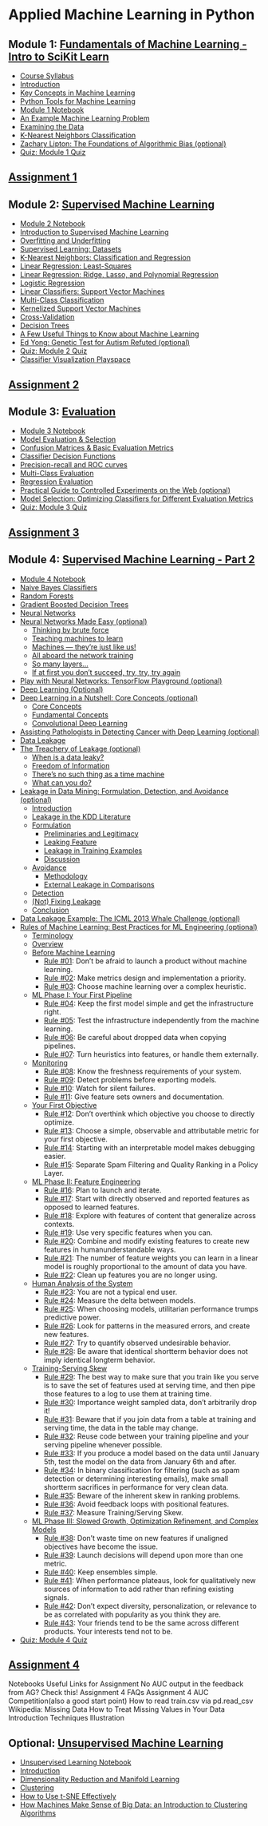 # Applied Machine Learning in Python

## Module 1: [Fundamentals of Machine Learning - Intro to SciKit Learn](./01-FundML.md)

+ [Course Syllabus](./01-FundML.md#)
+ [Introduction](./01-FundML.md#)
+ [Key Concepts in Machine Learning](./01-FundML.md#)
+ [Python Tools for Machine Learning](./01-FundML.md#)
+ [Module 1 Notebook](./01-FundML.md#)
+ [An Example Machine Learning Problem](./01-FundML.md#)
+ [Examining the Data](./01-FundML.md#)
+ [K-Nearest Neighbors Classification](./01-FundML.md#)
+ [Zachary Lipton: The Foundations of Algorithmic Bias (optional)](./01-FundML.md#)
+ [Quiz: Module 1 Quiz](./01-FundML.md#)


## [Assignment 1](./asgn01.md)


## Module 2: [Supervised Machine Learning](./02-Supervised1.md)

+ [Module 2 Notebook](./02-Supervised1.md#)
+ [Introduction to Supervised Machine Learning](./02-Supervised1.md#)
+ [Overfitting and Underfitting](./02-Supervised1.md#)
+ [Supervised Learning: Datasets](./02-Supervised1.md#)
+ [K-Nearest Neighbors: Classification and Regression](./02-Supervised1.md#)
+ [Linear Regression: Least-Squares](./02-Supervised1.md#)
+ [Linear Regression: Ridge, Lasso, and Polynomial Regression](./02-Supervised1.md#)
+ [Logistic Regression](./02-Supervised1.md#)
+ [Linear Classifiers: Support Vector Machines](./02-Supervised1.md#)
+ [Multi-Class Classification](./02-Supervised1.md#)
+ [Kernelized Support Vector Machines](./02-Supervised1.md#)
+ [Cross-Validation](./02-Supervised1.md#)
+ [Decision Trees](./02-Supervised1.md#)
+ [A Few Useful Things to Know about Machine Learning](./02-Supervised1.md#)
+ [Ed Yong: Genetic Test for Autism Refuted (optional)](./02-Supervised1.md#)
+ [Quiz: Module 2 Quiz](./02-Supervised1.md#)
+ [Classifier Visualization Playspace](./02-Supervised1.md#)


## [Assignment 2](./asgn02.md)



## Module 3: [Evaluation](./03-Evaluation.md)

+ [Module 3 Notebook](./03-Evaluation.md#module-3-notebook)
+ [Model Evaluation & Selection](./03-Evaluation.md#model-evaluation--selection)
+ [Confusion Matrices & Basic Evaluation Metrics](./03-Evaluation.md#confusion-matrices--basic-evaluation-metrics)
+ [Classifier Decision Functions](./03-Evaluation.md#classifier-decision-functions)
+ [Precision-recall and ROC curves](./03-Evaluation.md#precision-recall-and-roc-curves)
+ [Multi-Class Evaluation](./03-Evaluation.md#multi-class-evaluation)
+ [Regression Evaluation](./03-Evaluation.md#regression-evaluation)
+ [Practical Guide to Controlled Experiments on the Web (optional)](./03-Evaluation.md#practical-guide-to-controlled-experiments-on-the-web-optional)
+ [Model Selection: Optimizing Classifiers for Different Evaluation Metrics](./03-Evaluation.md#model-selection-optimizing-classifiers-for-different-evaluation-metrics)
+ [Quiz: Module 3 Quiz](./03-Evaluation.md#quiz-module-3-quiz)


## [Assignment 3](./asgn03.md)


## Module 4: [Supervised Machine Learning - Part 2](./04-Supervised2.md)

+ [Module 4 Notebook](./04-Supervised2.md)
+ [Naive Bayes Classifiers](./04-Supervised2.md#naive-bayes-classifiers)
+ [Random Forests](./04-Supervised2.md#random-forests)
+ [Gradient Boosted Decision Trees](./04-Supervised2.md#gradient-boosted-decision-trees)
+ [Neural Networks](./04-Supervised2.md#neural-networks)
+ [Neural Networks Made Easy (optional)](./04-Supervised2.md#neural-networks-made-easy-optional)
    + [Thinking by brute force](./04-Supervised2.md#thinking-by-brute-force)
    + [Teaching machines to learn](./04-Supervised2.md#teaching-machines-to-learn)
    + [Machines — they’re just like us!](./04-Supervised2.md#machines---theyre-just-like-us)
    + [All aboard the network training](./04-Supervised2.md#all-abord-the-network-training)
    + [So many layers…](./04-Supervised2.md#so-many-layers)
    + [If at first you don’t succeed, try, try, try again](./04-Supervised2.md#if-at-first-you-dont-success-try-try-try-again)
+ [Play with Neural Networks: TensorFlow Playground (optional)](./04-Supervised2.md#play-with-neural-networks-tensorflow-playground-optional)
+ [Deep Learning (Optional)](./04-Supervised2.md#deep-learning-optional)
+ [Deep Learning in a Nutshell: Core Concepts (optional)](./04-Supervised2.md#deep-learning-in-a-nutshell-core-concepts-optional)
    + [Core Concepts](04-Supervised2.md#core-concepts)
    + [Fundamental Concepts](04-Supervised2.md#fundamental-concepts)
    + [Convolutional Deep Learning](04-Supervised2.md#convolutional-deep-learning)
+ [Assisting Pathologists in Detecting Cancer with Deep Learning (optional)](./04-Supervised2.md#assisting-pathologists-in-detecting-cancer-with-deep-learning-optional)
+ [Data Leakage](./04-Supervised2.md#data-leakage)
+ [The Treachery of Leakage (optional)](./04-Supervised2.md#the-treachery-of-leakage-optional)
    + [When is a data leaky?](04-Supervised2.md#when-is-a-data-leaky)
    + [Freedom of Information](04-Supervised2.md#freedom-of-information)
    + [There’s no such thing as a time machine](04-Supervised2.md#theres-no-such-thing-as-a-time-machine)
    + [What can you do?](04-Supervised2.md#what-can-you-do)
+ [Leakage in Data Mining: Formulation, Detection, and Avoidance (optional)](./04-Supervised2.md#leakage-in-data-mining-formulation-detection-and-avoidance-optional)
    + [Introduction](p3-Leakage.md#introduction)
    + [Leakage in the KDD Literature](p3-Leakage.md#leakage-in-the-kdd-literature)
    + [Formulation](p3-Leakage.md#formulation)
        + [Preliminaries and Legitimacy](p3-Leakage.md#preliminaries-and-legitimacy)
        + [Leaking Feature](p3-Leakage.md#leaking-feeature)
        + [Leakage in Training Examples](p3-Leakage.md#leakage-in-training-examples)
        + [Discussion](p3-Leakage.md#discussion)
    + [Avoidance](p3-Leakage.md#avoidance)
        + [Methodology](p3-Leakage.md#methodology)
        + [External Leakage in Comparisons](p3-Leakage.md#external-leakage-in-comparisons)
    + [Detection](p3-Leakage.md#detection)
    + [(Not) Fixing Leakage](p3-Leakage.md#not-fixing-leakaging)
    + [Conclusion](p3-Leakage.md#conclusion)
+ [Data Leakage Example: The ICML 2013 Whale Challenge (optional)](./04-Supervised2.md#data-leakage-example-the-icml-2013-whale-challenge-optional)
+ [Rules of Machine Learning: Best Practices for ML Engineering (optional)](./04-Supervised2.md#rules-of-machine-learning-best-practices-for-ml-engineering-optional)
    + [Terminology](p4-MLRules.md#terminology)
    + [Overview](p4-MLRules.md#overview)
    + [Before Machine Learning](p4-MLRules.md#before-machine-learning)
        + [Rule #01](p4-MLRules.md#rule-01): Don’t be afraid to launch a product without machine learning.
        + [Rule #02](p4-MLRules.md#rule-02): Make metrics design and implementation a priority.
        + [Rule #03](p4-MLRules.md#rule-03): Choose machine learning over a complex heuristic.
    + [ML Phase I: Your First Pipeline](p4-MLRules.md#ml-phase-i-your-first-pipeline)
        + [Rule #04](p4-MLRules.md#rule-04): Keep the first model simple and get the infrastructure right.
        + [Rule #05](p4-MLRules.md#rule-05): Test the infrastructure independently from the machine learning.
        + [Rule #06](p4-MLRules.md#rule-06): Be careful about dropped data when copying pipelines.
        + [Rule #07](p4-MLRules.md#rule-07): Turn heuristics into features, or handle them externally. 
    + [Monitoring](p4-MLRules.md#monitoring)
        + [Rule #08](p4-MLRules.md#rule-08): Know the freshness requirements of your system.
        + [Rule #09](p4-MLRules.md#rule-09): Detect problems before exporting models.
        + [Rule #10](p4-MLRules.md#rule-10): Watch for silent failures.
        + [Rule #11](p4-MLRules.mdrule-11): Give feature sets owners and documentation.
    + [Your First Objective](p4-MLRules.md#your-first-objective)
        + [Rule #12](p4-MLRules.md#rule-12): Don’t overthink which objective you choose to directly optimize.
        + [Rule #13](p4-MLRules.md#rule-13): Choose a simple, observable and attributable metric for your first objective.
        + [Rule #14](p4-MLRules.md#rule-14): Starting with an interpretable model makes debugging easier.
        + [Rule #15](p4-MLRules.md#rule-15): Separate Spam Filtering and Quality Ranking in a Policy Layer.
    + [ML Phase II: Feature Engineering](p4-MLRules.md#ml-phase-ii-feature-engineering)
        + [Rule #16](p4-MLRules.md#rule-16): Plan to launch and iterate.
        + [Rule #17](p4-MLRules.md#rule-17): Start with directly observed and reported features as opposed to learned features.
        + [Rule #18](p4-MLRules.md#rule-18): Explore with features of content that generalize across contexts.
        + [Rule #19](p4-MLRules.md#rule-19): Use very specific features when you can.
        + [Rule #20](p4-MLRules.md#rule-20): Combine and modify existing features to create new features in humanunderstandable ways.
        + [Rule #21](p4-MLRules.md#rule-21): The number of feature weights you can learn in a linear model is roughly proportional to the amount of data you have.
        + [Rule #22](p4-MLRules.md#rule-): Clean up features you are no longer using.
    + [Human Analysis of the System](p4-MLRules.md#human-analysis-of-the-system)
        + [Rule #23](p4-MLRules.md#rule-23): You are not a typical end user.
        + [Rule #24](p4-MLRules.md#rule-24): Measure the delta between models.
        + [Rule #25](p4-MLRules.md#rule-25): When choosing models, utilitarian performance trumps predictive power.
        + [Rule #26](p4-MLRules.md#rule-26): Look for patterns in the measured errors, and create new features.
        + [Rule #27](p4-MLRules.md#rule-27): Try to quantify observed undesirable behavior.
        + [Rule #28](p4-MLRules.md#rule-28): Be aware that identical shortterm behavior does not imply identical longterm behavior.
    + [Training-Serving Skew](p4-MLRules.md#training---serving-skew)
        + [Rule #29](p4-MLRules.md#rule-29): The best way to make sure that you train like you serve is to save the set of features used at serving time, and then pipe those features to a log to use them at training time.
        + [Rule #30](p4-MLRules.md#rule-30): Importance weight sampled data, don’t arbitrarily drop it!
        + [Rule #31](p4-MLRules.md#rule-31): Beware that if you join data from a table at training and serving time, the data in the table may change.
        + [Rule #32](p4-MLRules.md#rule-32): Reuse code between your training pipeline and your serving pipeline whenever possible.
        + [Rule #33](p4-MLRules.md#rule-33): If you produce a model based on the data until January 5th, test the model on the data from January 6th and after.
        + [Rule #34](p4-MLRules.md#rule-34): In binary classification for filtering (such as spam detection or determining interesting emails), make small shortterm sacrifices in performance for very clean data.
        + [Rule #35](p4-MLRules.md#rule-35): Beware of the inherent skew in ranking problems.
        + [Rule #36](p4-MLRules.md#rule-36): Avoid feedback loops with positional features.
        + [Rule #37](p4-MLRules.md#rule-37): Measure Training/Serving Skew.
    + [ML Phase III: Slowed Growth, Optimization Refinement, and Complex Models](p4-MLRules.md#ml-phase-iii-slowed-growth-optimization-refinement-and-complex-models)
        + [Rule #38](p4-MLRules.md#rule-38): Don’t waste time on new features if unaligned objectives have become the issue.
        + [Rule #39](p4-MLRules.md#rule-39): Launch decisions will depend upon more than one metric.
        + [Rule #40](p4-MLRules.md#rule-40): Keep ensembles simple.
        + [Rule #41](p4-MLRules.md#rule-41): When performance plateaus, look for qualitatively new sources of information to add rather than refining existing signals.
        + [Rule #42](p4-MLRules.md#rule-42): Don’t expect diversity, personalization, or relevance to be as correlated with popularity as you think they are.
        + [Rule #43](p4-MLRules.md#rule-43): Your friends tend to be the same across different products. Your interests tend not to be.
+ [Quiz: Module 4 Quiz](./04-Supervised2.md#quiz-module-4-quiz)


## [Assignment 4](./asgn04.md)

Notebooks
Useful Links for Assignment
No AUC output in the feedback from AG? Check this!
Assignment 4 FAQs
Assignment 4 AUC Competition(also a good start point)
How to read train.csv via pd.read_csv
Wikipedia: Missing Data
How to Treat Missing Values in Your Data
Introduction
Techniques
Illustration



## Optional: [Unsupervised Machine Learning](./05-Unsupervised.md)

+ [Unsupervised Learning Notebook](./05-Unsupervised.md#)
+ [Introduction](./05-Unsupervised.md#)
+ [Dimensionality Reduction and Manifold Learning](./05-Unsupervised.md#)
+ [Clustering](./05-Unsupervised.md#)
+ [How to Use t-SNE Effectively](./05-Unsupervised.md#)
+ [How Machines Make Sense of Big Data: an Introduction to Clustering Algorithms](./05-Unsupervised.md#)




